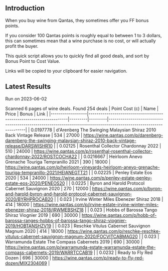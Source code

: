## Introduction

When you buy wine from Qantas, they sometimes offer you FF bonus points. 

If you consider 100 Qantas points is roughly equal to between 1 to 3 dollars, this can sometimes mean that a wine purchase is no cost, or will actually profit the buyer.

This quick script allows you to quickly find all good deals, and sort by Bonus Point to Cost Value.

Links will be copied to your clipboard for easier navigation.

## Latest Results

Run on 2023-06-02

Scanned 6 pages of wine deals.
Found 254 deals
|   Point Cost (c) | Name                                                               |   Price |   Bonus | Link                                                                                                              |
|------------------|--------------------------------------------------------------------|---------|---------|-------------------------------------------------------------------------------------------------------------------|
|        0.0197778 | d'Arenberg The Swinging Malaysian Shiraz 2010 Back Vintage Release |     534 |   27000 | https://wine.qantas.com/p/darenberg-darenberg-the-swinging-malaysian-shiraz-2010-back-vintage-release/DARSWISHR10 |
|        0.02125   | Rosenthal Collector Chardonnay 2022                                |     510 |   24000 | https://wine.qantas.com/p/rosenthal-rosenthal-collector-chardonnay-2022/ROSTCOCHA22                               |
|        0.0216667 | Heirloom Anevo Grenache Touriga Tempranillo 2021                   |     390 |   18000 | https://wine.qantas.com/p/heirloom-vineyards-heirloom-anevo-grenache-touriga-tempranillo-2021/HEIANEGTT21         |
|        0.02225   | Penley Estate Eos 2020                                             |     534 |   24000 | https://wine.qantas.com/p/penley-estate-penley-estate-eos-2020/PENEOS20                                           |
|        0.0225    | Byron and Harold Protocol Cabernet Sauvignon 2020                  |     270 |   12000 | https://wine.qantas.com/p/byron-and-harold-byron-and-harold-protocol-cabernet-sauvignon-2020/BYRHPROCAB20         |
|        0.023     | Irvine Winter Miles Ebenezer Shiraz 2018                           |     414 |   18000 | https://wine.qantas.com/p/irvine-estate-irvine-winter-miles-ebenezer-shiraz-2018/IRWMEBSHZ18                      |
|        0.023     | Hobbs of Barossa Tango Shiraz Viognier 2019                        |     690 |   30000 | https://wine.qantas.com/p/hobb-of-barossa-ranges-hobbs-of-barossa-tango-shiraz-viognier-2019/HOBTANSHZV19         |
|        0.023     | Reschke Vitulus Cabernet Sauvignon Magnum 2020                     |     414 |   18000 | https://wine.qantas.com/p/reschke-reschke-vitulus-cabernet-sauvignon-magnum-2020/FOCVITCABMAG20                   |
|        0.023     | Warramunda Estate The Compass Cabernets 2019                       |     690 |   30000 | https://wine.qantas.com/p/warramunda-estate-warramunda-estate-the-compass-cabernets-2019/WARRTCCAB19              |
|        0.0232    | Ready to Fly Red Dozen                                             |     696 |   30000 | https://wine.qantas.com/p/ready-to-fly-red-dozen/MIX2304069                                                       |

